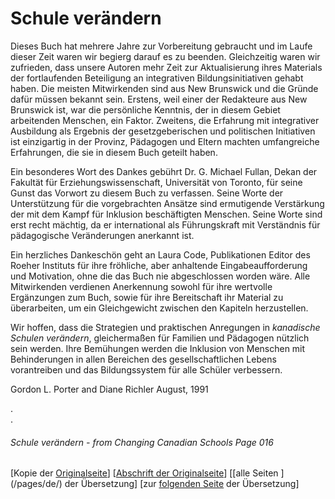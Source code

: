 # Schule verändern

Dieses Buch hat mehrere Jahre zur Vorbereitung gebraucht und im Laufe
dieser Zeit waren wir begierg darauf es zu beenden. Gleichzeitig waren 
wir zufrieden, dass unsere Autoren mehr Zeit zur Aktualisierung ihres 
Materials der fortlaufenden Beteiligung an integrativen
Bildungsinitiativen gehabt haben. Die meisten Mitwirkenden sind aus
New Brunswick und die Gründe dafür müssen bekannt sein. Erstens, weil
einer der Redakteure aus New Brunswick ist, war die persönliche Kenntnis,
der in diesem Gebiet arbeitenden Menschen, ein Faktor. Zweitens, die 
Erfahrung mit integrativer Ausbildung als Ergebnis der gesetzgeberischen
und politischen Initiativen ist einzigartig in der Provinz, Pädagogen
und Eltern machten umfangreiche Erfahrungen, die sie in diesem Buch
geteilt haben.

Ein besonderes Wort des Dankes gebührt Dr. G. Michael Fullan, Dekan der
Fakultät für Erziehungswissenschaft, Universität von Toronto, 
für seine Gunst das Vorwort zu diesem Buch zu verfassen. Seine Worte der
Unterstützung für die vorgebrachten Ansätze sind ermutigende Verstärkung
der mit dem Kampf für Inklusion beschäftigten Menschen. Seine Worte sind
erst recht mächtig, da er international als Führungskraft mit Verständnis
für pädagogische Veränderungen anerkannt ist.

Ein herzliches Dankeschön geht an Laura Code, Publikationen Editor des
Roeher Instituts für ihre fröhliche, aber anhaltende Eingabeaufforderung
und Motivation, ohne die das Buch nie abgeschlossen worden wäre. Alle
Mitwirkenden verdienen Anerkennung sowohl für ihre wertvolle Ergänzungen
zum Buch, sowie für ihre Bereitschaft ihr Material zu überarbeiten, um
ein Gleichgewicht zwischen den Kapiteln herzustellen.

Wir hoffen, dass die Strategien und praktischen Anregungen in
*kanadische Schulen verändern*, gleichermaßen für Familien und Pädagogen
nützlich sein werden. Ihre Bemühungen werden die Inklusion von Menschen
mit Behinderungen in allen Bereichen des gesellschaftlichen Lebens
vorantreiben und das Bildungssystem für alle Schüler verbessern.

Gordon L. Porter and Diane Richler
August, 1991

.  
.  

###### Schule verändern - from Changing Canadian Schools Page 016

[Kopie der [Originalseite](/copies-from-original/CCS016.png)]
[[Abschrift der Originalseite](/en/Changing_Canadian_Schools-016)]
[[alle Seiten ] (/pages/de/) der Übersetzung]
[zur [folgenden Seite](Changing_Canadian_Schools-de-017) der Übersetzung]
